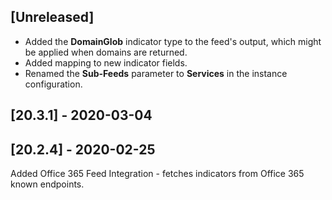 ## [Unreleased]
- Added the **DomainGlob** indicator type to the feed's output, which might be applied when domains are returned.
- Added mapping to new indicator fields.
- Renamed the **Sub-Feeds** parameter to **Services** in the instance configuration.

## [20.3.1] - 2020-03-04


## [20.2.4] - 2020-02-25
Added Office 365 Feed Integration - fetches indicators from Office 365 known endpoints.
